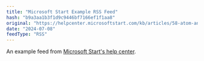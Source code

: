```yaml
---
title: "Microsoft Start Example RSS Feed"
hash: "b9a3aa1b3f1d9c9446bf7166ef1f1aa8"
original: "https://helpcenter.microsoftstart.com/kb/articles/58-atom-and-rss-code-examples#rss-article-feed"
date: "2024-07-08"
feedType: "RSS"
---
```


An example feed from [Microsoft Start's help center](https://helpcenter.microsoftstart.com/kb/articles/58-atom-and-rss-code-examples).
